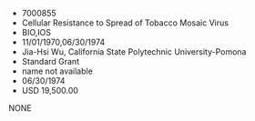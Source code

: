 * 7000855
* Cellular Resistance to Spread of Tobacco Mosaic Virus
* BIO,IOS
* 11/01/1970,06/30/1974
* Jia-Hsi Wu, California State Polytechnic University-Pomona
* Standard Grant
*   name not available
* 06/30/1974
* USD 19,500.00

NONE